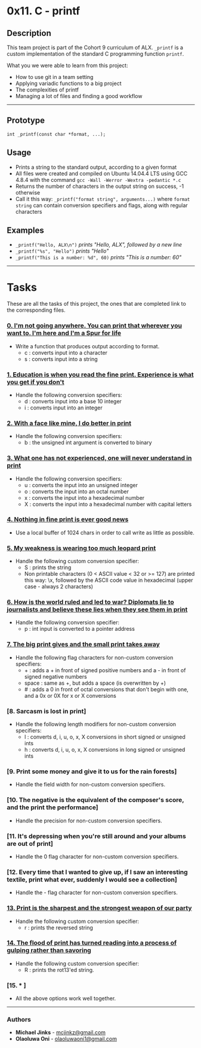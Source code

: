 # 0x11. C - printf

## Description

This team project is part of the Cohort 9 curriculum of ALX.
`_printf` is a custom implementation of the standard C programming function `printf`.

What you we were able to learn from this project:

- How to use git in a team setting
- Applying variadic functions to a big project
- The complexities of printf
- Managing a lot of files and finding a good workflow

---

## Prototype

`int _printf(const char *format, ...);`

## Usage

- Prints a string to the standard output, according to a given format
- All files were created and compiled on Ubuntu 14.04.4 LTS using GCC 4.8.4 with the command `gcc -Wall -Werror -Wextra -pedantic *.c`
- Returns the number of characters in the output string on success, -1 otherwise
- Call it this way: `_printf("format string", arguments...)` where `format string` can contain conversion specifiers and flags,
  along with regular characters

## Examples

- `_printf("Hello, ALX\n")` _prints "Hello, ALX", followed by a new line_
- `_printf("%s", "Hello")` _prints "Hello"_
- `_printf("This is a number: %d", 60)` _prints "This is a number: 60"_

---

# Tasks

These are all the tasks of this project, the ones that are completed link to the corresponding files.

### [0. I'm not going anywhere. You can print that wherever you want to. I'm here and I'm a Spur for life](./_printf.c)

- Write a function that produces output according to format.
  - c : converts input into a character
  - s : converts input into a string

### [1. Education is when you read the fine print. Experience is what you get if you don't](./print_nums.c)

- Handle the following conversion specifiers:
  - d : converts input into a base 10 integer
  - i : converts input into an integer

### [2. With a face like mine, I do better in print](./print_bases.c)

- Handle the following conversion specifiers:
  - b : the unsigned int argument is converted to binary

### [3. What one has not experienced, one will never understand in print](./print_bases.c)

- Handle the following conversion specifiers:
  - u : converts the input into an unsigned integer
  - o : converts the input into an octal number
  - x : converts the input into a hexadecimal number
  - X : converts the input into a hexadecimal number with capital letters

### [4. Nothing in fine print is ever good news](./write_funcs.c)

- Use a local buffer of 1024 chars in order to call write as little as possible.

### [5. My weakness is wearing too much leopard print](./print_custom.c)

- Handle the following custom conversion specifier:
  - S : prints the string
  - Non printable characters (0 < ASCII value < 32 or >= 127) are printed this way: \x, followed by the ASCII code value in hexadecimal (upper case - always 2 characters)

### [6. How is the world ruled and led to war? Diplomats lie to journalists and believe these lies when they see them in print](./print_address.c)

- Handle the following conversion specifier:
  - p : int input is converted to a pointer address

### [7. The big print gives and the small print takes away](./get_flag.c)

- Handle the following flag characters for non-custom conversion specifiers:
  - \+ : adds a \+ in front of signed positive numbers and a \- in front of signed negative numbers
  - space : same as \+, but adds a space (is overwritten by \+)
  - \# : adds a 0 in front of octal conversions that don't begin with one, and a 0x or 0X for x or X conversions

### [8. Sarcasm is lost in print]

- Handle the following length modifiers for non-custom conversion specifiers:
  - l : converts d, i, u, o, x, X conversions in short signed or unsigned ints
  - h : converts d, i, u, o, x, X conversions in long signed or unsigned ints

### [9. Print some money and give it to us for the rain forests]

- Handle the field width for non-custom conversion specifiers.

### [10. The negative is the equivalent of the composer's score, and the print the performance]

- Handle the precision for non-custom conversion specifiers.

### [11. It's depressing when you're still around and your albums are out of print]

- Handle the 0 flag character for non-custom conversion specifiers.

### [12. Every time that I wanted to give up, if I saw an interesting textile, print what ever, suddenly I would see a collection]

- Handle the - flag character for non-custom conversion specifiers.

### [13. Print is the sharpest and the strongest weapon of our party](./print_custom.c)

- Handle the following custom conversion specifier:
  - r : prints the reversed string

### [14. The flood of print has turned reading into a process of gulping rather than savoring](./print_custom.c)

- Handle the following custom conversion specifier:
  - R : prints the rot13'ed string.

### [15. * ]

- All the above options work well together.

---

### Authors

- **Michael Jinks** - [mcjinkz@gmail.com](https://github.com/WanLoq)
- **Olaoluwa Oni** - [olaoluwaoni1@gmail.com](https://github.com/fessy01)

